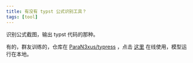 ```yaml
---
title: 有没有 typst 公式识别工具？
tags: [tool]
---
```


识别公式截图，输出 typst 代码的那种。

有的，群友训练的，仓库在 [ParaN3xus/typress](https://github.com/ParaN3xus/typress) ，点击 [这里](https://typress-web.vercel.app/) 在线使用，模型运行在本地。

